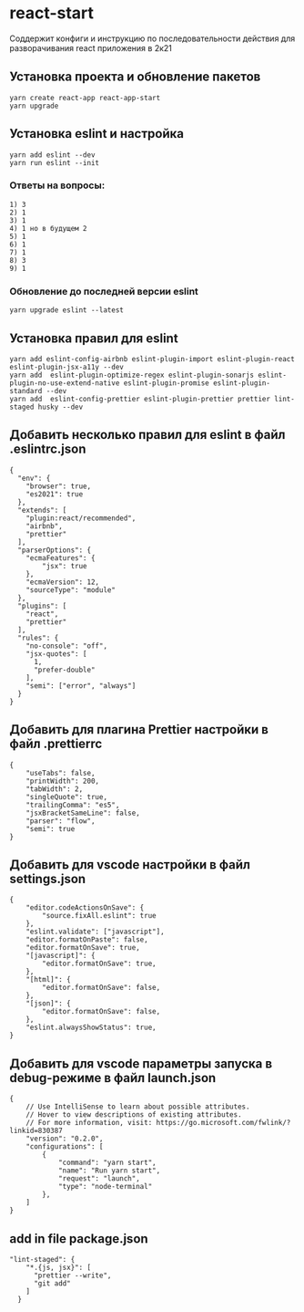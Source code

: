 # react-start
Соддержит конфиги и инструкцию по последовательности действия для разворачивания react приложения в 2к21


## Установка проекта и обновление пакетов

```
yarn create react-app react-app-start
yarn upgrade
```

## Установка eslint и настройка

```
yarn add eslint --dev
yarn run eslint --init
```

### Ответы на вопросы:

```
1) 3
2) 1
3) 1
4) 1 но в будущем 2
5) 1
6) 1
7) 1
8) 3
9) 1
```

### Обновление до последней версии eslint

```
yarn upgrade eslint --latest
```

## Установка правил для eslint

```
yarn add eslint-config-airbnb eslint-plugin-import eslint-plugin-react eslint-plugin-jsx-a11y --dev
yarn add  eslint-plugin-optimize-regex eslint-plugin-sonarjs eslint-plugin-no-use-extend-native eslint-plugin-promise eslint-plugin-standard --dev
yarn add  eslint-config-prettier eslint-plugin-prettier prettier lint-staged husky --dev
```

## Добавить несколько правил для eslint в файл .eslintrc.json

```
{
  "env": {
    "browser": true,
    "es2021": true
  },
  "extends": [
    "plugin:react/recommended",
    "airbnb",
    "prettier"
  ],
  "parserOptions": {
    "ecmaFeatures": {
        "jsx": true
    },
    "ecmaVersion": 12,
    "sourceType": "module"
  },
  "plugins": [
    "react",
    "prettier"
  ],
  "rules": {
    "no-console": "off",
    "jsx-quotes": [
      1,
      "prefer-double"
    ],
    "semi": ["error", "always"]
  }
}
```

## Добавить для плагина Prettier настройки в файл .prettierrc

```
{
    "useTabs": false,
    "printWidth": 200,
    "tabWidth": 2,
    "singleQuote": true,
    "trailingComma": "es5",
    "jsxBracketSameLine": false,
    "parser": "flow",
    "semi": true
}
```

## Добавить для vscode настройки в файл settings.json

```
{
    "editor.codeActionsOnSave": {
        "source.fixAll.eslint": true
    },
    "eslint.validate": ["javascript"],
    "editor.formatOnPaste": false,
    "editor.formatOnSave": true,
    "[javascript]": {
        "editor.formatOnSave": true,
    },
    "[html]": {
        "editor.formatOnSave": false,
    },
    "[json]": {
        "editor.formatOnSave": false,
    },
    "eslint.alwaysShowStatus": true,
}
```

## Добавить для vscode параметры запуска в debug-режиме в файл launch.json

```
{
    // Use IntelliSense to learn about possible attributes.
    // Hover to view descriptions of existing attributes.
    // For more information, visit: https://go.microsoft.com/fwlink/?linkid=830387
    "version": "0.2.0",
    "configurations": [
        {
            "command": "yarn start",
            "name": "Run yarn start",
            "request": "launch",
            "type": "node-terminal"
        },
    ]
}
```


## add in file package.json

```
"lint-staged": {
    "*.{js, jsx}": [
      "prettier --write",
      "git add"
    ]
  }
```
